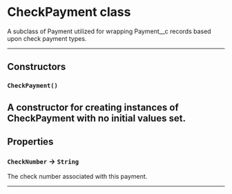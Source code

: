 # CheckPayment class

A subclass of Payment utilized for wrapping Payment__c records based upon check payment types.

---
## Constructors
### `CheckPayment()`

A constructor for creating instances of CheckPayment with no initial values set.
---
## Properties

### `CheckNumber` → `String`

The check number associated with this payment.

---
